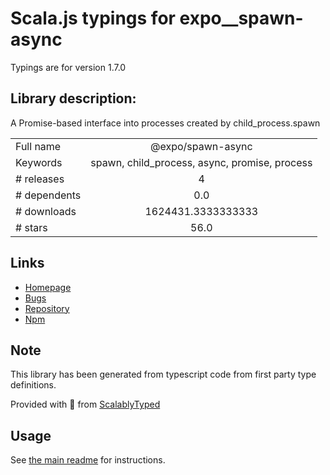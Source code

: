 
# Scala.js typings for expo__spawn-async

Typings are for version 1.7.0

## Library description:
A Promise-based interface into processes created by child_process.spawn

|                    |                 |
| ------------------ | :-------------: |
| Full name          | @expo/spawn-async |
| Keywords           | spawn, child_process, async, promise, process |
| # releases         | 4 |
| # dependents       | 0.0 |
| # downloads        | 1624431.3333333333 |
| # stars            | 56.0 |

## Links
- [Homepage](https://github.com/expo/spawn-async#readme)
- [Bugs](https://github.com/expo/spawn-async/issues)
- [Repository](https://github.com/expo/spawn-async)
- [Npm](https://www.npmjs.com/package/%40expo%2Fspawn-async)
    


## Note
This library has been generated from typescript code from first party type definitions.

Provided with :purple_heart: from [ScalablyTyped](https://github.com/oyvindberg/ScalablyTyped)

## Usage
See [the main readme](../../readme.md) for instructions.


